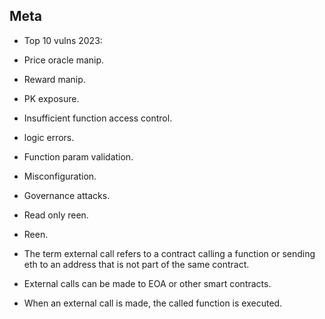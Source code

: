 ## Meta

- Top 10 vulns 2023:
- Price oracle manip.
- Reward manip.
- PK exposure.
- Insufficient function access control.
- logic errors.
- Function param validation.
- Misconfiguration.
- Governance attacks.
- Read only reen.
- Reen.

- The term external call refers to a contract calling a function or sending eth to an address that is not part of the same contract.
- External calls can be made to EOA or other smart contracts.
- When an external call is made, the called function is executed. 
